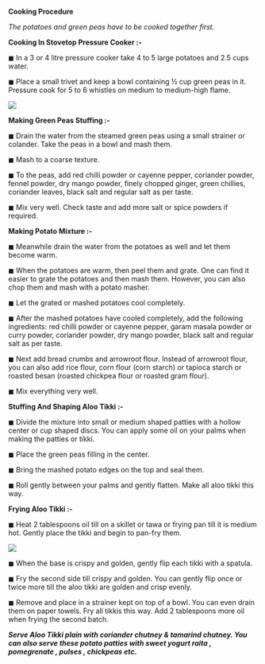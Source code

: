 **Cooking Procedure**

*The potatoes and green peas have to be cooked together first.*

**Cooking In Stovetop Pressure Cooker :-**

◼ In a 3 or 4 litre pressure cooker take 4 to 5 large potatoes and 2.5 cups water. 

◼ Place a small trivet and keep a bowl containing ½ cup green peas in it. Pressure cook for 5 to 6 whistles on medium to medium-high flame.

![](https://i.ytimg.com/vi/NXwXGyDwh3o/maxresdefault.jpg)

**Making Green Peas Stuffing :-**

◼ Drain the water from the steamed green peas using a small strainer or colander. Take the peas in a bowl and mash them.

◼ Mash to a coarse texture.

◼ To the peas, add red chilli powder or cayenne pepper, coriander powder, fennel powder, dry mango powder, finely chopped ginger, green chillies, coriander leaves, black salt and regular salt as per taste.

◼ Mix very well. Check taste and add more salt or spice powders if required.

**Making Potato Mixture :-**

◼ Meanwhile drain the water from the potatoes as well and let them become warm.

◼ When the potatoes are warm, then peel them and grate. One can find it easier to grate the potatoes and then mash them. However, you can also chop them and mash with a potato masher. 

◼ Let the grated or mashed potatoes cool completely.

◼ After the mashed potatoes have cooled completely, add the following ingredients: red chilli powder or cayenne pepper, garam masala powder or curry powder, coriander powder, dry mango powder, black salt and regular salt as per taste.

◼ Next add bread crumbs and arrowroot flour. Instead of arrowroot flour, you can also add rice flour, corn flour (corn starch) or tapioca starch or roasted besan (roasted chickpea flour or roasted gram flour).

◼ Mix everything very well.

**Stuffing And Shaping Aloo Tikki :-**

◼ Divide the mixture into small or medium shaped patties with a hollow center or cup shaped discs. You can apply some oil on your palms when making the patties or tikki.

◼ Place the green peas filling in the center.

◼ Bring the mashed potato edges on the top and seal them.

◼ Roll gently between your palms and gently flatten. Make all aloo tikki this way.

**Frying Aloo Tikki :-**

◼ Heat 2 tablespoons oil till on a skillet or tawa or frying pan till it is medium hot. Gently place the tikki and begin to pan-fry them.

![](https://www.cubesnjuliennes.com/wp-content/uploads/2020/08/Crispy-Aloo-Tikki-Recipe-Step-by-Step-7.jpg)

◼ When the base is crispy and golden, gently flip each tikki with a spatula.

◼ Fry the second side till crispy and golden. You can gently flip once or twice more till the aloo tikki are golden and crisp evenly.

◼ Remove and place in a strainer kept on top of a bowl. You can even drain them on paper towels. Fry all tikkis this way. Add 2 tablespoons more oil when frying the second batch.

***Serve Aloo Tikki plain with coriander chutney & tamarind chutney. You can also serve these potato patties with sweet yogurt raita , pomegrenate , pulses , chickpeas etc.***
